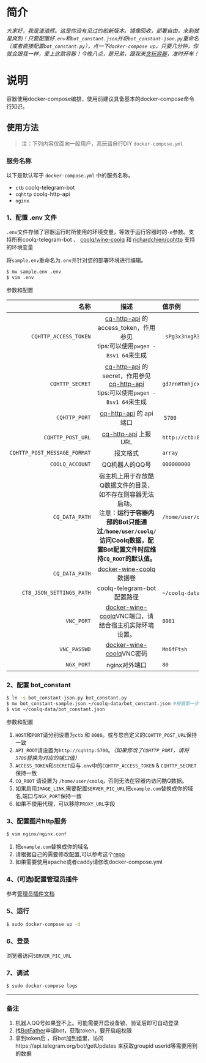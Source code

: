 # 简介

*大家好，我是渣渣辉。这是你没有见过的船新版本。镜像回收，部署自由，来到就是爽到！只要配置好`.env`和`bot_constant.json`并将`bot_constant-json.py`重命名（或者直接配置`bot_constant.py`），点一下`docker-compose up`，只要几分钟，你就会跟我一样，爱上这款容器！今晚八点，是兄弟，跟我来[贪玩容器](https://www.docker.com)，准时开车！*

# 说明

容器使用docker-compose编排，使用前建议具备基本的docker-compose命令行知识。

## 使用方法

>注：下列内容仅面向一般用户，高玩请自行DIY `docker-compose.yml`

### 服务名称

以下是默认写于 `docker-compose.yml` 中的服务名称。

- `ctb` coolq-telegram-bot
- `cqhttp` coolq-http-api
- `nginx`

### 1、配置 .env 文件

`.env`文件存储了容器运行时所使用的环境变量，等效于运行容器时的`-e`参数。支持所有coolq-telegram-bot 、 [coolq/wine-coolq](https://hub.docker.com/r/coolq/wine-coolq/) 和 [richardchien/cqhttp](https://hub.docker.com/r/richardchien/cqhttp/) 支持的环境变量

将`sample.env`重命名为`.env`并针对您的部署环境进行编辑。
```bash
$ mv sample.env .env
$ vim .env
```

参数和配置

名称 | 描述 | 值示例 
---------:|:----------:|:---------
`CQHTTP_ACCESS_TOKEN`  | [cq-http-api](https://cqhttp.cc/) 的 access_token，作用参见  <br /> tips:可以使用`pwgen -Bsv1 64`来生成|` sPg3x3nxgR3JkWnf7N7R9pfsxj4Fg9LfRJPhbVnKFCvdT44xvxkhCwdwr9PCsJXp`
`CQHTTP_SECRET`| [cq-http-api](https://cqhttp.cc/) 的 secret，作用参见 [cq-http-api](https://cqhttp.cc/) <br /> tips:可以使用`pwgen -Bsv1 64`来生成| `gd7rnWTmhjcx3JmkJ9WhmpwkwH9XpHbgR3VfMpz4FX73ThFtPWPhChTTdjvJPmkf `
`CQHTTP_PORT` | [cq-http-api](https://cqhttp.cc/) 的 api 端口 | `5700` 
`CQHTTP_POST_URL`|[cq-http-api](https://cqhttp.cc/) 上报URL| `http://ctb:8080/` 
`CQHTTP_POST_MESSAGE_FORMAT`| 报文格式|`array` 
`COOLQ_ACCOUNT`   | QQ机器人的QQ号|  `000000000`
`CQ_DATA_PATH`  | 宿主机上用于存放酷Q数据文件的目录，如不存在则容器无法启动。<br />注意：**运行于容器内部的Bot只能通过`/home/user/coolq/`访问Coolq数据，配置Bot配置文件时应维持`CQ_ROOT`的默认值。**| `/home/user/coolq`
`CQ_DATA_PATH` | [docker-wine-coolq](https://github.com/CoolQ/docker-wine-coolq) 数据卷
`CTB_JSON_SETTINGS_PATH`|  coolq-telegram-bot 配置路径| `~/coolq-data`  `/home/user/coolq/bot_constant.json` 
`VNC_PORT` | [docker-wine-coolq](https://github.com/CoolQ/docker-wine-coolq)VNC端口，请结合宿主机实际环境设置。| `8081` 
`VNC_PASSWD` |[docker-wine-coolq](https://github.com/CoolQ/docker-wine-coolq)VNC密码| `Mn6fFtsh` 
`NGX_PORT` | nginx对外端口 |`80`
 

### 2、配置 bot_constant

```bash
$ ln -s bot_constant-json.py bot_constant.py
$ mv bot_constant-sample.json ~/coolq-data/bot_constant.json #根据第一步的$Q_DATA_PATH修改成你的数据卷路径
$ vim ~/coolq-data/bot_constant.json
```

参数和配置
1. `HOST`和`PORT`请分别设置为`ctb` 和 `8080`。或与您自定义的`CQHTTP_POST_URL`保持一致
2. `API_ROOT`请设置为`http://cqhttp:5700`。*（如果修改了`CQHTTP_PORT`，请将`5700`替换为对应的端口值）*
3. `ACCESS_TOKEN`和`SECRET`应与`.env`中的`CQHTTP_ACCESS_TOKEN` & `CQHTTP_SECRET`保持一致
4. `CQ_ROOT` 请设置为 `/home/user/coolq`，否则无法在容器内访问酷Q数据。
5. 如果启用`IMAGE_LINK`,需要配置`SERVER_PIC_URL`把`example.com`替换成你的域名,端口与`NGX_PORT`保持一致
6. 如果不使用代理，可以移除`PROXY_URL`字段

### 3、配置图片http服务

```bash
$ vim nginx/nginx.conf
```
1. 把`example.com`替换成你的域名
2. 请根据自己的需要修改配置,可以参考这个[repo](https://github.com/h5bp/server-configs-nginx)
3. 如果需要使用apache或者caddy请修改docker-compose.yml

### 4、(可选)配置管理员插件
参考[管理员插件文档](docs/_000_admins.md)

### 5、运行

```bash
$ sudo docker-compose up -d
```

### 6、登录
浏览器访问`SERVER_PIC_URL`

### 7、调试
```bash
$ sudo docker-compose logs
```

-------
### 备注
1. 机器人QQ号如果登不上。可能需要开启设备锁，验证后即可自动登录
2. 找[BotFather](https://telegram.me/botfather)申请bot，获取token，要开启组权限
3. 拿到token后 ，将bot加到组里，访问https://api.telegram.org/bot<YourBOTToken>/getUpdates 来获取groupid userid等需要用到的数据